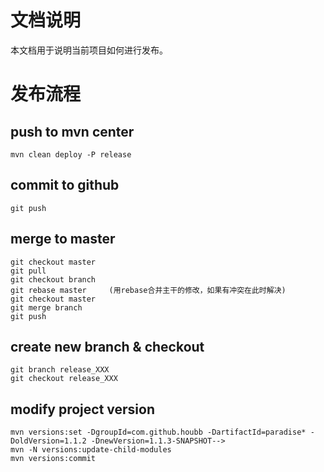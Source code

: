 # 文档说明

本文档用于说明当前项目如何进行发布。


# 发布流程

## push to mvn center

```
mvn clean deploy -P release
```

## commit to github

```
git push
```

## merge to master

```
git checkout master
git pull
git checkout branch
git rebase master     (用rebase合并主干的修改，如果有冲突在此时解决)
git checkout master
git merge branch
git push
```

## create new branch & checkout 

```
git branch release_XXX
git checkout release_XXX
```

## modify project version

```
mvn versions:set -DgroupId=com.github.houbb -DartifactId=paradise* -DoldVersion=1.1.2 -DnewVersion=1.1.3-SNAPSHOT-->
mvn -N versions:update-child-modules
mvn versions:commit
```

